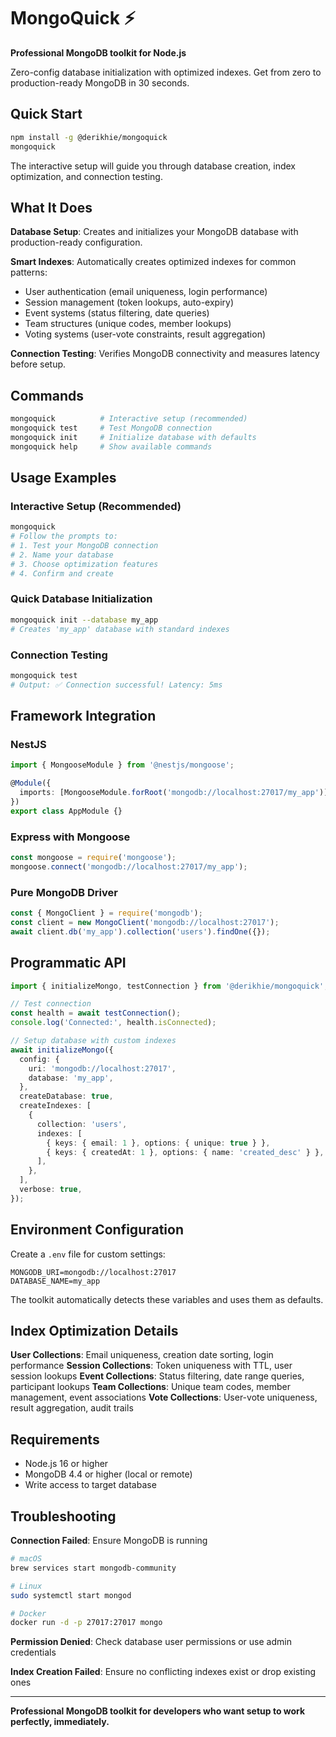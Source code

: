# MongoQuick ⚡

**Professional MongoDB toolkit for Node.js**

Zero-config database initialization with optimized indexes. Get from zero to production-ready MongoDB in 30 seconds.

## Quick Start

```bash
npm install -g @derikhie/mongoquick
mongoquick
```

The interactive setup will guide you through database creation, index optimization, and connection testing.

## What It Does

**Database Setup**: Creates and initializes your MongoDB database with production-ready configuration.

**Smart Indexes**: Automatically creates optimized indexes for common patterns:

- User authentication (email uniqueness, login performance)
- Session management (token lookups, auto-expiry)
- Event systems (status filtering, date queries)
- Team structures (unique codes, member lookups)
- Voting systems (user-vote constraints, result aggregation)

**Connection Testing**: Verifies MongoDB connectivity and measures latency before setup.

## Commands

```bash
mongoquick          # Interactive setup (recommended)
mongoquick test     # Test MongoDB connection
mongoquick init     # Initialize database with defaults
mongoquick help     # Show available commands
```

## Usage Examples

### Interactive Setup (Recommended)

```bash
mongoquick
# Follow the prompts to:
# 1. Test your MongoDB connection
# 2. Name your database
# 3. Choose optimization features
# 4. Confirm and create
```

### Quick Database Initialization

```bash
mongoquick init --database my_app
# Creates 'my_app' database with standard indexes
```

### Connection Testing

```bash
mongoquick test
# Output: ✅ Connection successful! Latency: 5ms
```

## Framework Integration

### NestJS

```typescript
import { MongooseModule } from '@nestjs/mongoose';

@Module({
  imports: [MongooseModule.forRoot('mongodb://localhost:27017/my_app')],
})
export class AppModule {}
```

### Express with Mongoose

```javascript
const mongoose = require('mongoose');
mongoose.connect('mongodb://localhost:27017/my_app');
```

### Pure MongoDB Driver

```javascript
const { MongoClient } = require('mongodb');
const client = new MongoClient('mongodb://localhost:27017');
await client.db('my_app').collection('users').findOne({});
```

## Programmatic API

```typescript
import { initializeMongo, testConnection } from '@derikhie/mongoquick';

// Test connection
const health = await testConnection();
console.log('Connected:', health.isConnected);

// Setup database with custom indexes
await initializeMongo({
  config: {
    uri: 'mongodb://localhost:27017',
    database: 'my_app',
  },
  createDatabase: true,
  createIndexes: [
    {
      collection: 'users',
      indexes: [
        { keys: { email: 1 }, options: { unique: true } },
        { keys: { createdAt: 1 }, options: { name: 'created_desc' } },
      ],
    },
  ],
  verbose: true,
});
```

## Environment Configuration

Create a `.env` file for custom settings:

```env
MONGODB_URI=mongodb://localhost:27017
DATABASE_NAME=my_app
```

The toolkit automatically detects these variables and uses them as defaults.

## Index Optimization Details

**User Collections**: Email uniqueness, creation date sorting, login performance
**Session Collections**: Token uniqueness with TTL, user session lookups
**Event Collections**: Status filtering, date range queries, participant lookups
**Team Collections**: Unique team codes, member management, event associations
**Vote Collections**: User-vote uniqueness, result aggregation, audit trails

## Requirements

- Node.js 16 or higher
- MongoDB 4.4 or higher (local or remote)
- Write access to target database

## Troubleshooting

**Connection Failed**: Ensure MongoDB is running

```bash
# macOS
brew services start mongodb-community

# Linux
sudo systemctl start mongod

# Docker
docker run -d -p 27017:27017 mongo
```

**Permission Denied**: Check database user permissions or use admin credentials

**Index Creation Failed**: Ensure no conflicting indexes exist or drop existing ones

---

**Professional MongoDB toolkit for developers who want setup to work perfectly, immediately.**
